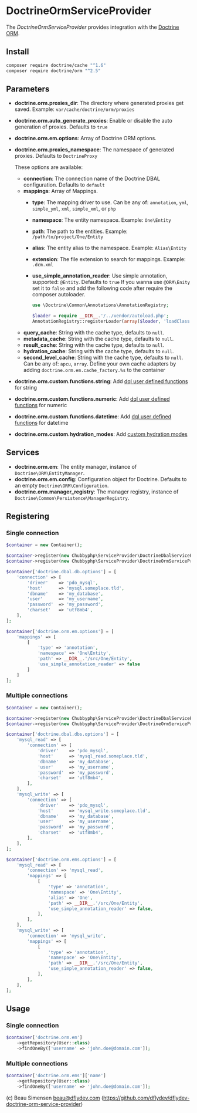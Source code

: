 # DoctrineOrmServiceProvider

The *DoctrineOrmServiceProvider* provides integration with the [Doctrine ORM][1].

## Install

```sh
composer require doctrine/cache "^1.6"
composer require doctrine/orm "^2.5"
```

## Parameters

* **doctrine.orm.proxies_dir**: The directory where generated proxies get saved. Example: `var/cache/doctrine/orm/proxies`
* **doctrine.orm.auto_generate_proxies**: Enable or disable the auto generation of proxies. Defaults to `true`
* **doctrine.orm.em.options**: Array of Doctrine ORM options.
* **doctrine.orm.proxies_namespace**: The namespace of generated proxies. Defaults to `DoctrineProxy`

    These options are available:

    * **connection**: The connection name of the Doctrine DBAL configuration. Defaults to `default`
    * **mappings**: Array of Mappings.
        * **type**: The mapping driver to use. Can be any of: `annotation`, `yml`, `simple_yml`, `xml`, `simple_xml`,  or `php`
        * **namespace**: The entity namespace. Example: `One\Entity`
        * **path**: The path to the entities. Example: `/path/to/project/One/Entity`
        * **alias**: The entity alias to the namespace. Example: `Alias\Entity`
        * **extension**: The file extension to search for mappings. Example: `.dcm.xml`
        * **use_simple_annotation_reader**: Use simple annotation, supported: `@Entity`. Defaults to `true`
        If you wanna use `@ORM\Enity` set it to `false` and add the following code after require the composer autoloader.

            ```php
            use \Doctrine\Common\Annotations\AnnotationRegistry;

            $loader = require __DIR__.'/../vendor/autoload.php';
            AnnotationRegistry::registerLoader(array($loader, 'loadClass'));
            ```
    * **query_cache**: String with the cache type, defaults to `null`.
    * **metadata_cache**: String with the cache type, defaults to `null`.
    * **result_cache**: String with the cache type, defaults to `null`.
    * **hydration_cache**: String with the cache type, defaults to `null`.
    * **second_level_cache**: String with the cache type, defaults to `null`.
    Can be any of: `apcu`, `array`.
    Define your own cache adapters by adding `doctrine.orm.em.cache_factory.%s` to the container
* **doctrine.orm.custom.functions.string**: Add [dql user defined functions][2] for string
* **doctrine.orm.custom.functions.numeric**: Add [dql user defined functions][2] for numeric
* **doctrine.orm.custom.functions.datetime**: Add [dql user defined functions][2] for datetime
* **doctrine.orm.custom.hydration_modes**: Add [custom hydration modes][3]

## Services

* **doctrine.orm.em**: The entity manager, instance of `Doctrine\ORM\EntityManager`.
* **doctrine.orm.em.config**: Configuration object for Doctrine. Defaults to an empty `Doctrine\ORM\Configuration`.
* **doctrine.orm.manager_registry**: The manager registry, instance of `Doctrine\Common\Persistence\ManagerRegistry`.

## Registering

### Single connection

```php
$container = new Container();

$container->register(new Chubbyphp\ServiceProvider\DoctrineDbalServiceProvider()));
$container->register(new Chubbyphp\ServiceProvider\DoctrineOrmServiceProvider()));

$container['doctrine.dbal.db.options'] = [
    'connection' => [
        'driver'    => 'pdo_mysql',
        'host'      => 'mysql.someplace.tld',
        'dbname'    => 'my_database',
        'user'      => 'my_username',
        'password'  => 'my_password',
        'charset'   => 'utf8mb4',
    ],
];

$container['doctrine.orm.em.options'] = [
    'mappings' => [
        [
            'type' => 'annotation',
            'namespace' => 'One\Entity',
            'path' => __DIR__.'/src/One/Entity',
            'use_simple_annotation_reader' => false
        ]
    ]
];
```

### Multiple connections

```php
$container = new Container();

$container->register(new Chubbyphp\ServiceProvider\DoctrineDbalServiceProvider()));
$container->register(new Chubbyphp\ServiceProvider\DoctrineOrmServiceProvider()));

$container['doctrine.dbal.dbs.options'] = [
    'mysql_read' => [
        'connection' => [
            'driver'    => 'pdo_mysql',
            'host'      => 'mysql_read.someplace.tld',
            'dbname'    => 'my_database',
            'user'      => 'my_username',
            'password'  => 'my_password',
            'charset'   => 'utf8mb4',
        ],
    ],
    'mysql_write' => [
        'connection' => [
            'driver'    => 'pdo_mysql',
            'host'      => 'mysql_write.someplace.tld',
            'dbname'    => 'my_database',
            'user'      => 'my_username',
            'password'  => 'my_password',
            'charset'   => 'utf8mb4',
        ],
    ],
];

$container['doctrine.orm.ems.options'] = [
    'mysql_read' => [
        'connection' => 'mysql_read',
        'mappings' => [
            [
                'type' => 'annotation',
                'namespace' => 'One\Entity',
                'alias' => 'One',
                'path' => __DIR__.'/src/One/Entity',
                'use_simple_annotation_reader' => false,
            ],
        ],
    ],
    'mysql_write' => [
        'connection' => 'mysql_write',
        'mappings' => [
            [
                'type' => 'annotation',
                'namespace' => 'One\Entity',
                'path' => __DIR__.'/src/One/Entity',
                'use_simple_annotation_reader' => false,
            ],
        ],
    ],
];
```

## Usage

### Single connection

```php
$container['doctrine.orm.em']
    ->getRepository(User::class)
    ->findOneBy(['username' => 'john.doe@domain.com']);
```

### Multiple connections

```php
$container['doctrine.orm.ems']['name']
    ->getRepository(User::class)
    ->findOneBy(['username' => 'john.doe@domain.com']);
```

(c) Beau Simensen <beau@dflydev.com> (https://github.com/dflydev/dflydev-doctrine-orm-service-provider)

[1]: https://www.doctrine-project.org/projects/orm
[2]: https://www.doctrine-project.org/projects/doctrine-orm/en/latest/cookbook/dql-user-defined-functions.html
[3]: https://www.doctrine-project.org/projects/doctrine-orm/en/latest/reference/dql-doctrine-query-language.html#custom-hydration-modes
[4]: https://www.doctrine-project.org/projects/doctrine-orm/en/latest/reference/dql-doctrine-query-language.html#query-hints

